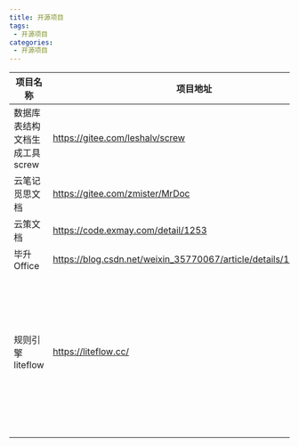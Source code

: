 ```yaml
---
title: 开源项目
tags:
 - 开源项目
categories: 
 - 开源项目
---
```






| 项目名称                      | 项目地址                                                     | 简介                                   |
| ----------------------------- | ------------------------------------------------------------ | -------------------------------------- |
| 数据库表结构文档生成工具screw | https://gitee.com/leshalv/screw                              |                                        |
| 云笔记觅思文档                | https://gitee.com/zmister/MrDoc                              |                                        |
| 云策文档                      | https://code.exmay.com/detail/1253                           |                                        |
| 毕升Office                    | https://blog.csdn.net/weixin_35770067/article/details/125610589 |                                        |
|                               |                                                              |                                        |
| 规则引擎liteflow              | https://liteflow.cc/                                         | 轻量，快速，稳定可编排的组件式规则引擎 |
|                               |                                                              |                                        |
|                               |                                                              |                                        |
|                               |                                                              |                                        |

